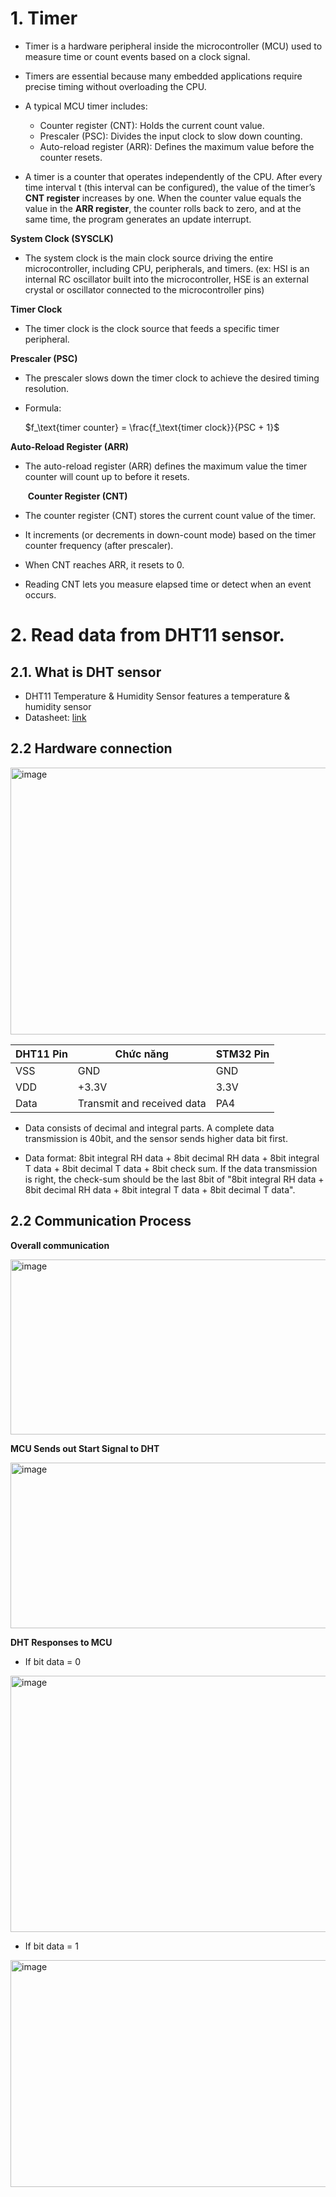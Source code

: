 # 1. Timer

- Timer is a hardware peripheral inside the microcontroller (MCU) used to measure time or count events based on a clock signal. 
- Timers are essential because many embedded applications require precise timing without overloading the CPU.

- A typical MCU timer includes:
  - Counter register (CNT): Holds the current count value.
  - Prescaler (PSC): Divides the input clock to slow down counting.
  - Auto-reload register (ARR): Defines the maximum value before the counter resets.

- A timer is a counter that operates independently of the CPU. After every time interval t (this interval can be configured), the value of the timer’s **CNT register** increases by one. When the counter value equals the value in the **ARR register**, the counter rolls back to zero, and at the same time, the program generates an update interrupt.

**System Clock (SYSCLK)**

- The system clock is the main clock source driving the entire microcontroller, including CPU, peripherals, and timers. (ex: HSI is an internal RC oscillator built into the microcontroller, HSE is an external crystal or oscillator connected to the microcontroller pins)

**Timer Clock**

- The timer clock is the clock source that feeds a specific timer peripheral.

**Prescaler (PSC)**

- The prescaler slows down the timer clock to achieve the desired timing resolution.
- Formula:

    $f_\text{timer counter} = \frac{f_\text{timer clock}}{PSC + 1}$

**Auto-Reload Register (ARR)**

- The auto-reload register (ARR) defines the maximum value the timer counter will count up to before it resets.
  
	​
**Counter Register (CNT)**

- The counter register (CNT) stores the current count value of the timer.
- It increments (or decrements in down-count mode) based on the timer counter frequency (after prescaler).
- When CNT reaches ARR, it resets to 0.
- Reading CNT lets you measure elapsed time or detect when an event occurs.

# 2. Read data from DHT11 sensor.

## 2.1. What is DHT sensor
- DHT11 Temperature & Humidity Sensor features a temperature & humidity sensor
- Datasheet: [link](https://www.alldatasheet.com/datasheet-pdf/download/2193416/OSEPP/DHT11.html)

## 2.2 Hardware connection

<img width="622" height="427" alt="image" src="https://github.com/user-attachments/assets/780cb42d-1aaf-4bb5-b1b5-dfa74af54700" />

| DHT11 Pin | Chức năng       | STM32 Pin  |
|---------|-----------------|-------------------|
| VSS     | GND             | GND               |
| VDD     | +3.3V           | 3.3V                |
| Data    | Transmit and received data        | PA4 |

- Data consists of decimal and integral parts. A complete data transmission is 40bit, and the
sensor sends higher data bit first.

- Data format: 8bit integral RH data + 8bit decimal RH data + 8bit integral T data + 8bit decimal T
data + 8bit check sum. If the data transmission is right, the check-sum should be the last 8bit of
"8bit integral RH data + 8bit decimal RH data + 8bit integral T data + 8bit decimal T data".

## 2.2 Communication Process

**Overall communication**

<img width="832" height="280" alt="image" src="https://github.com/user-attachments/assets/d00794b4-458e-47e7-8367-7384ce179b84" />

**MCU Sends out Start Signal to DHT**

<img width="760" height="265" alt="image" src="https://github.com/user-attachments/assets/a8d3479b-81f9-4741-92f0-8040b58dc461" />

**DHT Responses to MCU**

- If bit data = 0

<img width="750" height="410" alt="image" src="https://github.com/user-attachments/assets/28a581b1-941c-4f25-ad6f-33836c078c00" />

- If bit data = 1

<img width="755" height="363" alt="image" src="https://github.com/user-attachments/assets/e3913b7f-cb0b-4dd9-a0f0-612ff7feba1f" />

